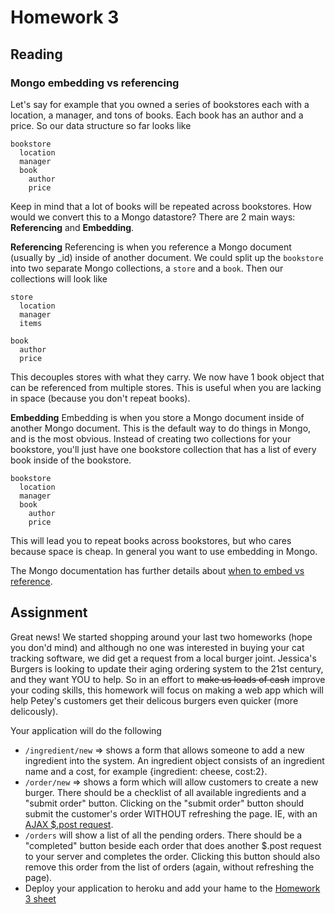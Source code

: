 Homework 3
===========

## Reading

### Mongo embedding vs referencing

Let's say for example that you owned a series of bookstores each with a location, a manager, and tons of books. Each book has an author and a price. So our data structure so far looks like

```
bookstore
  location
  manager
  book
    author
    price
```

Keep in mind that a lot of books will be repeated across bookstores. How would we convert this to a Mongo datastore? There are 2 main ways: **Referencing** and **Embedding**.

**Referencing**
Referencing is when you reference a Mongo document (usually by _id) inside of another document. We could split up the `bookstore` into two separate Mongo collections, a `store` and a `book`. Then our collections will look like

```
store
  location
  manager
  items
```

```
book
  author
  price
```

This decouples stores with what they carry. We now have 1 book object that can be referenced from multiple stores. This is useful when you are lacking in space (because you don't repeat books). 

**Embedding**
Embedding is when you store a Mongo document inside of another Mongo document. This is the default way to do things in Mongo, and is the most obvious. Instead of creating two collections for your bookstore, you'll just have one bookstore collection that has a list of every book inside of the bookstore.

```
bookstore
  location
  manager
  book
    author
    price
```

This will lead you to repeat books across bookstores, but who cares because space is cheap. In general you want to use embedding in Mongo.

The Mongo documentation has further details about [when to embed vs reference](http://docs.mongodb.org/manual/core/data-modeling/).


## Assignment

Great news! We started shopping around your last two homeworks (hope you don'd mind) and although no one was interested in buying your cat tracking software, we did get a request from a local burger joint. Jessica's Burgers is looking to update their aging ordering system to the 21st century, and they want YOU to help. So in an effort to ~~make us loads of cash~~ improve your coding skills, this homework will focus on making a web app which will help Petey's customers get their delicous burgers even quicker (more delicously). 

Your application will do the following
* `/ingredient/new` => shows a form that allows someone to add a new ingredient into the system. An ingredient object consists of an ingredient name and a cost, for example {ingredient: cheese, cost:2}. 
* `/order/new` => shows a form which will allow customers to create a new burger. There should be a checklist of all available ingredients and a "submit order" button. Clicking on the "submit order" button should submit the customer's order WITHOUT refreshing the page. IE, with an [AJAX $.post request](http://api.jquery.com/jQuery.post/). 
* `/orders` will show a list of all the pending orders. There should be a "completed" button beside each order that does another $.post request to your server and completes the order. Clicking this button should also remove this order from the list of orders (again, without refreshing the page).
* Deploy your application to heroku and add your hame to the [Homework 3 sheet](https://docs.google.com/spreadsheet/ccc?key=0AjqGw-pw5UuudFhQSmJhZlRZWEhRTWcwYmxBVld6c1E#gid=3)

